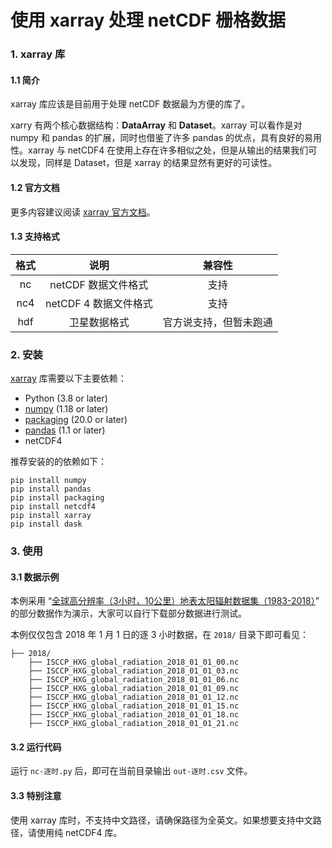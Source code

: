 # 使用 xarray 处理 netCDF 栅格数据
### 1. xarray 库

#### 1.1 简介

xarray 库应该是目前用于处理 netCDF 数据最为方便的库了。

xarry 有两个核心数据结构：**DataArray** 和 **Dataset**。xarray 可以看作是对 numpy 和 pandas 的扩展，同时也借鉴了许多 pandas 的优点，具有良好的易用性。xarray 与 netCDF4 在使用上存在许多相似之处，但是从输出的结果我们可以发现，同样是 Dataset，但是 xarray 的结果显然有更好的可读性。

#### 1.2 官方文档

更多内容建议阅读 [xarray 官方文档](https://docs.xarray.dev/en/stable/index.html)。

#### 1.3 支持格式

| 格式 |         说明          |         兼容性         |
| :--: | :-------------------: | :--------------------: |
|  nc  |  netCDF 数据文件格式  |          支持          |
| nc4  | netCDF 4 数据文件格式 |          支持          |
| hdf  |     卫星数据格式      | 官方说支持，但暂未跑通 |

### 2. 安装

[xarray](https://docs.xarray.dev/en/stable/getting-started-guide/installing.html) 库需要以下主要依赖：

- Python (3.8 or later)
- [numpy](https://www.numpy.org/) (1.18 or later)
- [packaging](https://packaging.pypa.io/en/latest/#) (20.0 or later)
- [pandas](https://pandas.pydata.org/) (1.1 or later)
- netCDF4

推荐安装的的依赖如下：

```shell
pip install numpy
pip install pandas
pip install packaging
pip install netcdf4
pip install xarray
pip install dask
```

### 3. 使用

#### 3.1 数据示例

本例采用 “[全球高分辨率（3小时，10公里）地表太阳辐射数据集（1983-2018）](http://data.tpdc.ac.cn/zh-hans/data/be562de3-6367-402f-956d-59f7c21ad294/)” 的部分数据作为演示，大家可以自行下载部分数据进行测试。

本例仅仅包含 2018 年 1 月 1 日的逐 3 小时数据，在 `2018/` 目录下即可看见：

```
├── 2018/
    ├── ISCCP_HXG_global_radiation_2018_01_01_00.nc
    ├── ISCCP_HXG_global_radiation_2018_01_01_03.nc
    ├── ISCCP_HXG_global_radiation_2018_01_01_06.nc
    ├── ISCCP_HXG_global_radiation_2018_01_01_09.nc
    ├── ISCCP_HXG_global_radiation_2018_01_01_12.nc
    ├── ISCCP_HXG_global_radiation_2018_01_01_15.nc
    ├── ISCCP_HXG_global_radiation_2018_01_01_18.nc
    ├── ISCCP_HXG_global_radiation_2018_01_01_21.nc
```

#### 3.2 运行代码

运行 `nc-逐时.py` 后，即可在当前目录输出 `out-逐时.csv` 文件。

#### 3.3 特别注意

使用 xarray 库时，不支持中文路径，请确保路径为全英文。如果想要支持中文路径，请使用纯 netCDF4 库。
